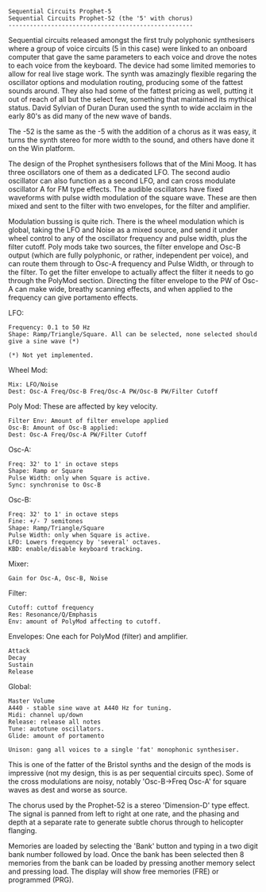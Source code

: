     Sequential Circuits Prophet-5
    Sequential Circuits Prophet-52 (the '5' with chorus)
    ----------------------------------------------------

Sequential circuits released amongst the first truly polyphonic synthesisers
where a group of voice circuits (5 in this case) were linked to an onboard
computer that gave the same parameters to each voice and drove the notes to
each voice from the keyboard. The device had some limited memories to allow 
for real live stage work. The synth was amazingly flexible regaring the
oscillator options and modulation routing, producing some of the fattest 
sounds around. They also had some of the fattest pricing as well, putting it
out of reach of all but the select few, something that maintained its mythical
status. David Sylvian of Duran Duran used the synth to wide acclaim in the
early 80's as did many of the new wave of bands.

The -52 is the same as the -5 with the addition of a chorus as it was easy, it
turns the synth stereo for more width to the sound, and others have done it on
the Win platform.

The design of the Prophet synthesisers follows that of the Mini Moog. It has
three oscillators one of them as a dedicated LFO. The second audio oscillator
can also function as a second LFO, and can cross modulate oscillator A for FM 
type effects. The audible oscillators have fixed waveforms with pulse width
modulation of the square wave. These are then mixed and sent to the filter with
two envelopes, for the filter and amplifier.

Modulation bussing is quite rich. There is the wheel modulation which is global,
taking the LFO and Noise as a mixed source, and send it under wheel control to
any of the oscillator frequency and pulse width, plus the filter cutoff. Poly
mods take two sources, the filter envelope and Osc-B output (which are fully
polyphonic, or rather, independent per voice), and can route them through to
Osc-A frequency and Pulse Width, or through to the filter. To get the filter
envelope to actually affect the filter it needs to go through the PolyMod
section. Directing the filter envelope to the PW of Osc-A can make wide, breathy
scanning effects, and when applied to the frequency can give portamento effects.

LFO:

    Frequency: 0.1 to 50 Hz
    Shape: Ramp/Triangle/Square. All can be selected, none selected should
    give a sine wave (*)

    (*) Not yet implemented.

Wheel Mod:

    Mix: LFO/Noise
    Dest: Osc-A Freq/Osc-B Freq/Osc-A PW/Osc-B PW/Filter Cutoff

Poly Mod: These are affected by key velocity.

    Filter Env: Amount of filter envelope applied
    Osc-B: Amount of Osc-B applied:
    Dest: Osc-A Freq/Osc-A PW/Filter Cutoff

Osc-A:

    Freq: 32' to 1' in octave steps
    Shape: Ramp or Square
    Pulse Width: only when Square is active.
    Sync: synchronise to Osc-B

Osc-B:

    Freq: 32' to 1' in octave steps
    Fine: +/- 7 semitones
    Shape: Ramp/Triangle/Square
    Pulse Width: only when Square is active.
    LFO: Lowers frequency by 'several' octaves.
    KBD: enable/disable keyboard tracking.

Mixer:

    Gain for Osc-A, Osc-B, Noise

Filter:

    Cutoff: cuttof frequency
    Res: Resonance/Q/Emphasis
    Env: amount of PolyMod affecting to cutoff.

Envelopes: One each for PolyMod (filter) and amplifier.

    Attack
    Decay
    Sustain
    Release

Global:

    Master Volume
    A440 - stable sine wave at A440 Hz for tuning.
    Midi: channel up/down
    Release: release all notes
    Tune: autotune oscillators.
    Glide: amount of portamento

    Unison: gang all voices to a single 'fat' monophonic synthesiser.

This is one of the fatter of the Bristol synths and the design of the mods
is impressive (not my design, this is as per sequential circuits spec). Some
of the cross modulations are noisy, notably 'Osc-B->Freq Osc-A' for square
waves as dest and worse as source.

The chorus used by the Prophet-52 is a stereo 'Dimension-D' type effect. The
signal is panned from left to right at one rate, and the phasing and depth at
a separate rate to generate subtle chorus through to helicopter flanging.

Memories are loaded by selecting the 'Bank' button and typing in a two digit
bank number followed by load. Once the bank has been selected then 8 memories
from the bank can be loaded by pressing another memory select and pressing
load. The display will show free memories (FRE) or programmed (PRG).
